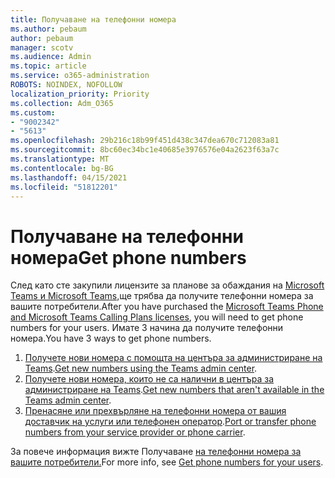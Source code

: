 ```yaml
---
title: Получаване на телефонни номера
ms.author: pebaum
author: pebaum
manager: scotv
ms.audience: Admin
ms.topic: article
ms.service: o365-administration
ROBOTS: NOINDEX, NOFOLLOW
localization_priority: Priority
ms.collection: Adm_O365
ms.custom:
- "9002342"
- "5613"
ms.openlocfilehash: 29b216c18b99f451d438c347dea670c712083a81
ms.sourcegitcommit: 8bc60ec34bc1e40685e3976576e04a2623f63a7c
ms.translationtype: MT
ms.contentlocale: bg-BG
ms.lasthandoff: 04/15/2021
ms.locfileid: "51812201"
---
```

# <a name="get-phone-numbers"></a><span data-ttu-id="18a9f-102">Получаване на телефонни номера</span><span class="sxs-lookup"><span data-stu-id="18a9f-102">Get phone numbers</span></span>

<span data-ttu-id="18a9f-103">След като сте закупили лицензите за планове за обаждания на [Microsoft Teams и Microsoft Teams,](https://docs.microsoft.com/MicrosoftTeams/setting-up-your-phone-system#step-2-buy-and-assign-phone-system-and-calling-plan-licenses)ще трябва да получите телефонни номера за вашите потребители.</span><span class="sxs-lookup"><span data-stu-id="18a9f-103">After you have purchased the [Microsoft Teams Phone and Microsoft Teams Calling Plans licenses](https://docs.microsoft.com/MicrosoftTeams/setting-up-your-phone-system#step-2-buy-and-assign-phone-system-and-calling-plan-licenses), you will need to get phone numbers for your users.</span></span> <span data-ttu-id="18a9f-104">Имате 3 начина да получите телефонни номера.</span><span class="sxs-lookup"><span data-stu-id="18a9f-104">You have 3 ways to get phone numbers.</span></span>

1. <span data-ttu-id="18a9f-105">[Получете нови номера с помощта на центъра за администриране на Teams](https://docs.microsoft.com/MicrosoftTeams/setting-up-your-phone-system#get-new-user-phone-numbers-using-the-teams-admin-center).</span><span class="sxs-lookup"><span data-stu-id="18a9f-105">[Get new numbers using the Teams admin center](https://docs.microsoft.com/MicrosoftTeams/setting-up-your-phone-system#get-new-user-phone-numbers-using-the-teams-admin-center).</span></span>
2. <span data-ttu-id="18a9f-106">[Получете нови номера, които не са налични в центъра за администриране на Teams](https://docs.microsoft.com/MicrosoftTeams/setting-up-your-phone-system#get-new-numbers-that-arent-available-in-the-teams-admin-center).</span><span class="sxs-lookup"><span data-stu-id="18a9f-106">[Get new numbers that aren't available in the Teams admin center](https://docs.microsoft.com/MicrosoftTeams/setting-up-your-phone-system#get-new-numbers-that-arent-available-in-the-teams-admin-center).</span></span>
3. <span data-ttu-id="18a9f-107">[Пренасяне или прехвърляне на телефонни номера от вашия доставчик на услуги или телефонен оператор](https://docs.microsoft.com/MicrosoftTeams/setting-up-your-phone-system#port-or-transfer-phone-numbers-from-your-service-provider-or-phone-carrier).</span><span class="sxs-lookup"><span data-stu-id="18a9f-107">[Port or transfer phone numbers from your service provider or phone carrier](https://docs.microsoft.com/MicrosoftTeams/setting-up-your-phone-system#port-or-transfer-phone-numbers-from-your-service-provider-or-phone-carrier).</span></span>

<span data-ttu-id="18a9f-108">За повече информация вижте Получаване [на телефонни номера за вашите потребители.](https://docs.microsoft.com/MicrosoftTeams/setting-up-your-phone-system#port-or-transfer-phone-numbers-from-your-service-provider-or-phone-carrier)</span><span class="sxs-lookup"><span data-stu-id="18a9f-108">For more info, see [Get phone numbers for your users](https://docs.microsoft.com/MicrosoftTeams/setting-up-your-phone-system#port-or-transfer-phone-numbers-from-your-service-provider-or-phone-carrier).</span></span>
